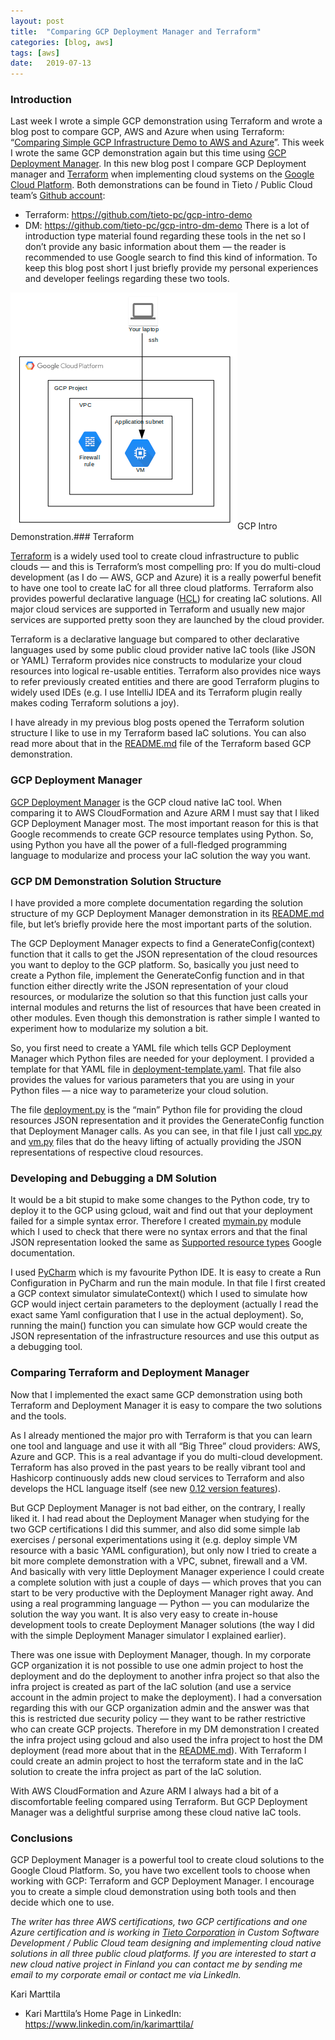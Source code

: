 ```yaml
---
layout:	post
title:	"Comparing GCP Deployment Manager and Terraform"
categories: [blog, aws]
tags: [aws]
date:	2019-07-13
---
```


  ### Introduction

Last week I wrote a simple GCP demonstration using Terraform and wrote a blog post to compare GCP, AWS and Azure when using Terraform: “[Comparing Simple GCP Infrastructure Demo to AWS and Azure](https://medium.com/@kari.marttila/comparing-simple-gcp-infrastructure-demo-to-aws-and-azure-abbbe8496d31)”. This week I wrote the same GCP demonstration again but this time using [GCP Deployment Manager](https://cloud.google.com/deployment-manager/). In this new blog post I compare GCP Deployment manager and [Terraform](https://www.terraform.io/) when implementing cloud systems on the [Google Cloud Platform](https://cloud.google.com/). Both demonstrations can be found in Tieto / Public Cloud team’s [Github account](https://github.com/tieto-pc):

* Terraform: <https://github.com/tieto-pc/gcp-intro-demo>
* DM: <https://github.com/tieto-pc/gcp-intro-dm-demo>
There is a lot of introduction type material found regarding these tools in the net so I don’t provide any basic information about them — the reader is recommended to use Google search to find this kind of information. To keep this blog post short I just briefly provide my personal experiences and developer feelings regarding these two tools.

![](/img/1*wdOLCMzgxHvpXQTAjOrQaA.png)GCP Intro Demonstration.### Terraform

[Terraform](https://www.terraform.io/) is a widely used tool to create cloud infrastructure to public clouds — and this is Terraform’s most compelling pro: If you do multi-cloud development (as I do — AWS, GCP and Azure) it is a really powerful benefit to have one tool to create IaC for all three cloud platforms. Terraform also provides powerful declarative language ([HCL](https://github.com/hashicorp/hcl)) for creating IaC solutions. All major cloud services are supported in Terraform and usually new major services are supported pretty soon they are launched by the cloud provider.

Terraform is a declarative language but compared to other declarative languages used by some public cloud provider native IaC tools (like JSON or YAML) Terraform provides nice constructs to modularize your cloud resources into logical re-usable entities. Terraform also provides nice ways to refer previously created entities and there are good Terraform plugins to widely used IDEs (e.g. I use IntelliJ IDEA and its Terraform plugin really makes coding Terraform solutions a joy).

I have already in my previous blog posts opened the Terraform solution structure I like to use in my Terraform based IaC solutions. You can also read more about that in the [README.md](https://github.com/tieto-pc/gcp-intro-demo/blob/master/README.md) file of the Terraform based GCP demonstration.

### GCP Deployment Manager

[GCP Deployment Manager](https://cloud.google.com/deployment-manager/) is the GCP cloud native IaC tool. When comparing it to AWS CloudFormation and Azure ARM I must say that I liked GCP Deployment Manager most. The most important reason for this is that Google recommends to create GCP resource templates using Python. So, using Python you have all the power of a full-fledged programming language to modularize and process your IaC solution the way you want.

### GCP DM Demonstration Solution Structure

I have provided a more complete documentation regarding the solution structure of my GCP Deployment Manager demonstration in its [README.md](https://github.com/tieto-pc/gcp-intro-dm-demo/blob/master/README.md) file, but let’s briefly provide here the most important parts of the solution.

The GCP Deployment Manager expects to find a GenerateConfig(context) function that it calls to get the JSON representation of the cloud resources you want to deploy to the GCP platform. So, basically you just need to create a Python file, implement the GenerateConfig function and in that function either directly write the JSON representation of your cloud resources, or modularize the solution so that this function just calls your internal modules and returns the list of resources that have been created in other modules. Even though this demonstration is rather simple I wanted to experiment how to modularize my solution a bit.

So, you first need to create a YAML file which tells GCP Deployment Manager which Python files are needed for your deployment. I provided a template for that YAML file in [deployment-template.yaml](https://github.com/tieto-pc/gcp-intro-dm-demo/blob/master/dm/deployment-template.yaml). That file also provides the values for various parameters that you are using in your Python files — a nice way to parameterize your cloud solution.

The file [deployment.py](https://github.com/tieto-pc/gcp-intro-dm-demo/blob/master/dm/deployment.py) is the “main” Python file for providing the cloud resources JSON representation and it provides the GenerateConfig function that Deployment Manager calls. As you can see, in that file I just call [vpc.py](https://github.com/tieto-pc/gcp-intro-dm-demo/blob/master/dm/vpc.py) and [vm.py](https://github.com/tieto-pc/gcp-intro-dm-demo/blob/master/dm/vm.py) files that do the heavy lifting of actually providing the JSON representations of respective cloud resources.

### Developing and Debugging a DM Solution

It would be a bit stupid to make some changes to the Python code, try to deploy it to the GCP using gcloud, wait and find out that your deployment failed for a simple syntax error. Therefore I created [mymain.py](https://github.com/tieto-pc/gcp-intro-dm-demo/blob/master/dm/mymain.py) module which I used to check that there were no syntax errors and that the final JSON representation looked the same as [Supported resource types](https://cloud.google.com/deployment-manager/docs/configuration/supported-resource-types) Google documentation.

I used [PyCharm](https://www.jetbrains.com/pycharm/) which is my favourite Python IDE. It is easy to create a Run Configuration in PyCharm and run the main module. In that file I first created a GCP context simulator simulateContext() which I used to simulate how GCP would inject certain parameters to the deployment (actually I read the exact same Yaml configuration that I use in the actual deployment). So, running the main() function you can simulate how GCP would create the JSON representation of the infrastructure resources and use this output as a debugging tool.

### Comparing Terraform and Deployment Manager

Now that I implemented the exact same GCP demonstration using both Terraform and Deployment Manager it is easy to compare the two solutions and the tools.

As I already mentioned the major pro with Terraform is that you can learn one tool and language and use it with all “Big Three” cloud providers: AWS, Azure and GCP. This is a real advantage if you do multi-cloud development. Terraform has also proved in the past years to be really vibrant tool and Hashicorp continuously adds new cloud services to Terraform and also develops the HCL language itself (see new [0.12 version features](https://www.hashicorp.com/resources/introducing-terraform-0-12)).

But GCP Deployment Manager is not bad either, on the contrary, I really liked it. I had read about the Deployment Manager when studying for the two GCP certifications I did this summer, and also did some simple lab exercises / personal experimentations using it (e.g. deploy simple VM resource with a basic YAML configuration), but only now I tried to create a bit more complete demonstration with a VPC, subnet, firewall and a VM. And basically with very little Deployment Manager experience I could create a complete solution with just a couple of days — which proves that you can start to be very productive with the Deployment Manager right away. And using a real programming language — Python — you can modularize the solution the way you want. It is also very easy to create in-house development tools to create Deployment Manager solutions (the way I did with the simple Deployment Manager simulator I explained earlier).

There was one issue with Deployment Manager, though. In my corporate GCP organization it is not possible to use one admin project to host the deployment and do the deployment to another infra project so that also the infra project is created as part of the IaC solution (and use a service account in the admin project to make the deployment). I had a conversation regarding this with our GCP organization admin and the answer was that this is restricted due security policy — they want to be rather restrictive who can create GCP projects. Therefore in my DM demonstration I created the infra project using gcloud and also used the infra project to host the DM deployment (read more about that in the [README.md](https://github.com/tieto-pc/gcp-intro-dm-demo/blob/master/README.md)). With Terraform I could create an admin project to host the terraform state and in the IaC solution to create the infra project as part of the IaC solution.

With AWS CloudFormation and Azure ARM I always had a bit of a discomfortable feeling compared using Terraform. But GCP Deployment Manager was a delightful surprise among these cloud native IaC tools.

### Conclusions

GCP Deployment Manager is a powerful tool to create cloud solutions to the Google Cloud Platform. So, you have two excellent tools to choose when working with GCP: Terraform and GCP Deployment Manager. I encourage you to create a simple cloud demonstration using both tools and then decide which one to use.

*The writer has three AWS certifications, two GCP certifications and one Azure certification and is working in *[*Tieto Corporation*](https://www.tieto.com/)* in Custom Software Development / Public Cloud team designing and implementing cloud native solutions in all three public cloud platforms. If you are interested to start a new cloud native project in Finland you can contact me by sending me email to my corporate email or contact me via LinkedIn.*

Kari Marttila

* Kari Marttila’s Home Page in LinkedIn: <https://www.linkedin.com/in/karimarttila/>
  